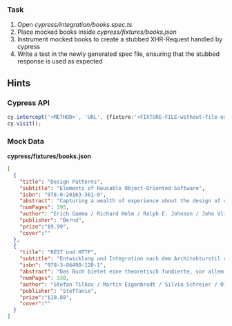 ### Task

1. Open _cypress/integration/books.spec.ts_
2. Place mocked books inside _cypress/fixtures/books.json_
3. Instrument mocked books to create a stubbed XHR-Request handled by cypress
4. Write a test in the newly generated spec file, ensuring that the stubbed response is used as expected

## Hints

### Cypress API

```typescript
cy.intercept('<METHOD>', 'URL', {fixture:'<FIXTURE-FILE-without-file-extention>'});
cy.visit();
```

### Mock Data

**cypress/fixtures/books.json**
```json
[
  {
    "title": "Design Patterns",
    "subtitle": "Elements of Reusable Object-Oriented Software",
    "isbn": "978-0-20163-361-0",
    "abstract": "Capturing a wealth of experience about the design of object-oriented software, four top-notch designers present a catalog of simple and succinct solutions to commonly occurring design problems. Previously undocumented, these 23 patterns allow designers to create more flexible, elegant, and ultimately reusable designs without having to rediscover the design solutions themselves.",
    "numPages": 395,
    "author": "Erich Gamma / Richard Helm / Ralph E. Johnson / John Vlissides",
    "publisher": "Bernd",
    "prize":"$9.99",
    "cover":""
  },
  {
    "title": "REST und HTTP",
    "subtitle": "Entwicklung und Integration nach dem Architekturstil des Web",
    "isbn": "978-3-86490-120-1",
    "abstract": "Das Buch bietet eine theoretisch fundierte, vor allem aber praxistaugliche Anleitung zum professionellen Einsatz von RESTful HTTP. Es beschreibt den Architekturstil REST (Representational State Transfer) und seine Umsetzung im Rahmen der Protokolle des World Wide Web (HTTP, URIs und andere).",
    "numPages": 330,
    "author": "Stefan Tilkov / Martin Eigenbrodt / Silvia Schreier / Oliver Wolf",
    "publisher": "Steffanie",
    "prize":"$10.88",
    "cover":""
  }
]
```

